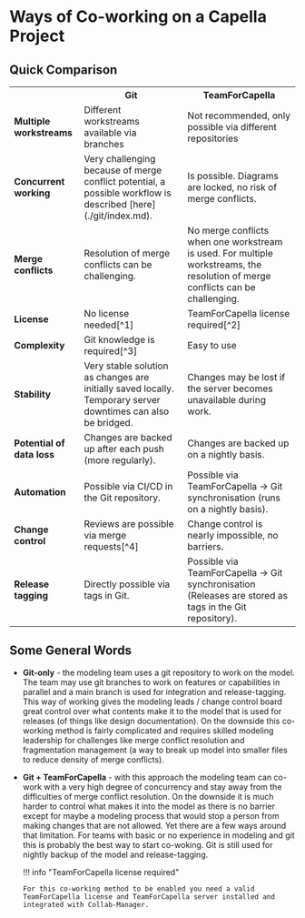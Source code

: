 <!--
 ~ SPDX-FileCopyrightText: Copyright DB InfraGO AG and contributors
 ~ SPDX-License-Identifier: Apache-2.0
 -->

# Ways of Co-working on a Capella Project

## Quick Comparison

<table markdown="span">
  <tr>
    <th></th>
    <th>Git</th>
    <th>TeamForCapella</th>
  </tr>
  <tr>
    <td><b>Multiple workstreams</b></td>
    <td>Different workstreams available via branches</td>
    <td>Not recommended, only possible via different repositories</td>
  </tr>
  <tr>
    <td><b>Concurrent working</b></td>
    <td>Very challenging because of merge conflict potential, a possible workflow is described [here](./git/index.md).</td>
    <td>Is possible. Diagrams are locked, no risk of merge conflicts.</td>
  </tr>
  <tr>
    <td><b>Merge conflicts</b></td>
    <td>Resolution of merge conflicts can be challenging.</td>
    <td>No merge conflicts when one workstream is used. For multiple workstreams, the resolution of merge conflicts can be challenging.</td>
  </tr>
  <tr markdown="span">
    <td><b>License</b></td>
    <td>No license needed[^1]</td>
    <td>TeamForCapella license required[^2]</td>
  </tr>
  <tr markdown="span">
    <td><b>Complexity</b></td>
    <td>Git knowledge is required[^3]</td>
    <td>Easy to use</td>
  </tr>
  <tr>
    <td><b>Stability</b></td>
    <td>Very stable solution as changes are initially saved locally. Temporary server downtimes can also be bridged.</td>
    <td>Changes may be lost if the server becomes unavailable during work.</td>
  </tr>
  <tr>
    <td><b>Potential of data loss</b></td>
    <td>Changes are backed up after each push (more regularly).</td>
    <td>Changes are backed up on a nightly basis.</td>
  </tr>
  <tr>
    <td><b>Automation</b></td>
    <td>Possible via CI/CD in the Git repository.</td>
    <td>Possible via TeamForCapella &rarr; Git synchronisation (runs on a nightly basis).</td>
  </tr>
  <tr markdown="span">
    <td><b>Change control</b></td>
    <td>Reviews are possible via merge requests[^4]</td>
    <td>Change control is nearly impossible, no barriers.</td>
  </tr>
  <tr>
    <td><b>Release tagging</b></td>
    <td>Directly possible via tags in Git.</td>
    <td>Possible via TeamForCapella &rarr; Git synchronisation (Releases are stored as tags in the Git repository).</td>
  </tr>
</table>

[^1]:
    You can use any standardized Git server. Depending on the server used,
    licenses for the Git server may be required.

[^2]:
    You need a valid TeamForCapella license and TeamForCapella server installed
    and integrated in the Collaboration Manager.

[^3]:
    For the basic workflow, a simple Git knowledge that includes commit, pull
    and push is sufficient. However, it is necessary to have at least one Git
    expert in the project to deal with potential merge conflicts and unexpected
    situations.

[^4]:
    To review changes, the Eclipse EMF diff/merge tool can be used. However, in
    practice this proves to be too time-consuming, as many changes become
    confusing very quickly.

## Some General Words

-   **Git-only** - the modeling team uses a git repository to work on the
    model. The team may use git branches to work on features or capabilities in
    parallel and a main branch is used for integration and release-tagging.
    This way of working gives the modeling leads / change control board great
    control over what contents make it to the model that is used for releases
    (of things like design documentation). On the downside this co-working
    method is fairly complicated and requires skilled modeling leadership for
    challenges like merge conflict resolution and fragmentation management (a
    way to break up model into smaller files to reduce density of merge
    conflicts).
-   **Git + TeamForCapella** - with this approach the modeling team can co-work
    with a very high degree of concurrency and stay away from the difficulties
    of merge conflict resolution. On the downside it is much harder to control
    what makes it into the model as there is no barrier except for maybe a
    modeling process that would stop a person from making changes that are not
    allowed. Yet there are a few ways around that limitation. For teams with
    basic or no experience in modeling and git this is probably the best way to
    start co-woking. Git is still used for nightly backup of the model and
    release-tagging.

    !!! info "TeamForCapella license required"

        For this co-working method to be enabled you need a valid
        TeamForCapella license and TeamForCapella server installed and
        integrated with Collab-Manager.
